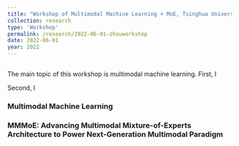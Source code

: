 ```yaml
---
title: "Workshop of Multimodal Machine Learning + MoE, Tsinghua University"
collection: research
type: 'Workshop'
permalink: /research/2022-06-01-zhouworkshop
date: 2022-06-01
year: 2022
---
```


##

The main topic of this workshop is multimodal machine learning. First, I

Second, I

### Multimodal Machine Learning

### MMMoE: Advancing Multimodal Mixture-of-Experts Architecture to Power Next-Generation Multimodal Paradigm
